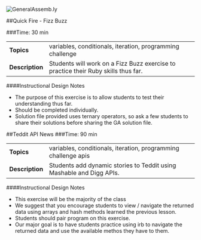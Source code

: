 ![GeneralAssemb.ly](http://studio.generalassemb.ly/GA_Slide_Assets/Exercise_icon_md.png)


##Quick Fire - Fizz Buzz

###Time: 30 min

| | |
| ------------- |:-------------|
| __Topics__ |variables, conditionals, iteration, programming challenge  | 
| __Description__| Students will work on a Fizz Buzz exercise to practice their Ruby skills thus far.|    
 


####Instructional Design Notes
*	The purpose of this exercise is to allow students to test their understanding thus far. 
*	Should be completed individually.
*	Solution file provided uses ternary operators, so ask a few students to share their solutions before sharing the GA solution file.


##Teddit API News
###Time: 90 min

| | |
| ------------- |:-------------|
| __Topics__ |variables, conditionals, iteration, programming challenge apis | 
| __Description__|Students add dynamic stories to Teddit using Mashable and Digg APIs.|    
 


####Instructional Design Notes

*	This exercise will be the majority of the class
*	We suggest that you encourage students to view / navigate the returned data using arrays and hash methods learned the previous lesson. 
*	Students should pair program on this exercise. 
*	Our major goal is to have students practice using irb to navigate the returned data and use the available methos they have to them. 

